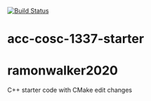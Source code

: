 [![Build Status](https://travis-ci.org/acc-cosc-1337-spring-2020/acc-cosc-1337-spring-2020-ramonwalker.svg?branch=master)](https://travis-ci.org/acc-cosc-1337-spring-2020/acc-cosc-1337-spring-2020-ramonwalker)

# acc-cosc-1337-starter
# ramonwalker2020
C++ starter code with CMake 
edit changes
